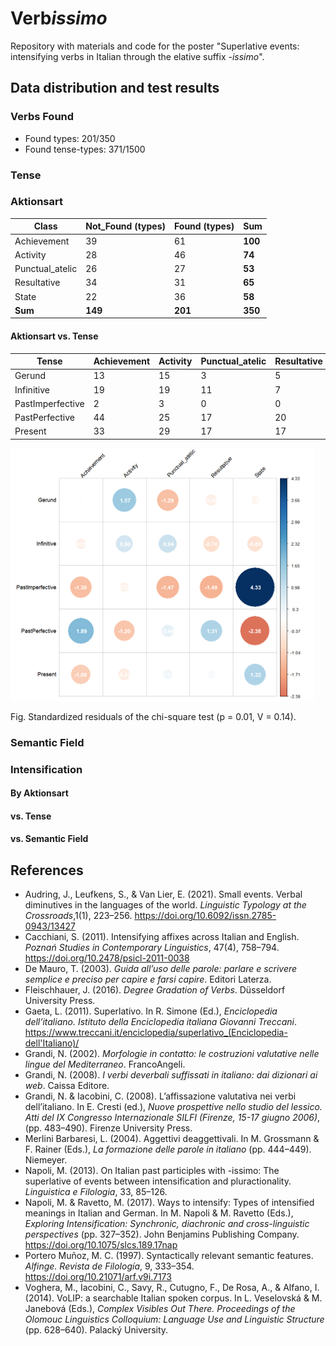 # Verb*issimo*

Repository with materials and code for the poster "Superlative events: intensifying verbs in Italian through the elative suffix -*issimo*".

## Data distribution and test results

### Verbs Found
* Found types: 201/350
* Found tense-types: 371/1500

### Tense

### Aktionsart

| Class | Not_Found (types) | Found (types)| **Sum**|
|-------|-------------------|--------------|--------|
| Achievement | 39 | 61 | **100** |
| Activity | 28 | 46 | **74** |
| Punctual_atelic | 26 | 27 | **53** |
| Resultative | 34 | 31 | **65** |
| State | 22 | 36 | **58** |
| **Sum** | **149** | **201** | **350** |

#### Aktionsart vs. Tense
|Tense   | Achievement |	Activity | 	Punctual_atelic |	Resultative |	State |
|--------|-------------|-----------|------------------|-------------|-------|
| Gerund | 13 | 15 | 3 | 5 | 8 |
| Infinitive | 19 | 19 | 11 | 7 | 11 |
| PastImperfective | 2 | 3 | 0 | 0 | 9 |
| PastPerfective | 44 | 25 | 17 | 20 | 15 |
| Present | 33 | 29 | 17 | 17 | 29 |

![alt_text](Pictures/TensevsAkt.png)

Fig. Standardized residuals of the chi-square test (p = 0.01, V = 0.14).

### Semantic Field

### Intensification

#### By Aktionsart

#### vs. Tense

#### vs. Semantic Field




## References

* Audring, J., Leufkens, S., & Van Lier, E. (2021). Small events. Verbal diminutives in the languages of the world. *Linguistic Typology at the Crossroads*,1(1), 223–256. https://doi.org/10.6092/issn.2785-0943/13427
* Cacchiani, S. (2011). Intensifying affixes across Italian and English. *Poznań Studies in Contemporary Linguistics*, 47(4), 758–794. https://doi.org/10.2478/psicl-2011-0038
* De Mauro, T. (2003). *Guida all’uso delle parole: parlare e scrivere semplice e preciso per capire e farsi capire*. Editori Laterza.
* Fleischhauer, J. (2016). *Degree Gradation of Verbs*. Düsseldorf University Press.
* Gaeta, L. (2011). Superlativo. In R. Simone (Ed.), *Enciclopedia dell’italiano. Istituto della Enciclopedia italiana Giovanni Treccani*. https://www.treccani.it/enciclopedia/superlativo_(Enciclopedia-dell'Italiano)/
* Grandi, N. (2002). *Morfologie in contatto: le costruzioni valutative nelle lingue del Mediterraneo*. FrancoAngeli.
* Grandi, N. (2008). *I verbi deverbali suffissati in italiano: dai dizionari ai web*. Caissa Editore.
* Grandi, N. & Iacobini, C. (2008). L’affissazione valutativa nei verbi dell’italiano. In E. Cresti (ed.), *Nuove prospettive nello studio del lessico. Atti del IX Congresso Internazionale SILFI (Firenze, 15-17 giugno 2006)*, (pp. 483–490). Firenze University Press.
* Merlini Barbaresi, L. (2004). Aggettivi deaggettivali. In M. Grossmann & F. Rainer (Eds.), *La formazione delle parole in italiano* (pp. 444–449). Niemeyer.
* Napoli, M. (2013). On Italian past participles with -issimo: The superlative of events between intensification and pluractionality. *Linguistica e Filologia*, 33, 85–126.
* Napoli, M. & Ravetto, M. (2017). Ways to intensify: Types of intensified meanings in Italian and German. In M. Napoli & M. Ravetto (Eds.), *Exploring Intensification: Synchronic, diachronic and cross-linguistic perspectives* (pp. 327–352). John Benjamins Publishing Company. https://doi.org/10.1075/slcs.189.17nap
* Portero Muñoz, M. C. (1997). Syntactically relevant semantic features. *Alfinge. Revista de Filología*, 9, 333–354. https://doi.org/10.21071/arf.v9i.7173
* Voghera, M., Iacobini, C., Savy, R., Cutugno, F., De Rosa, A., & Alfano, I. (2014). VoLIP: a searchable Italian spoken corpus. In L. Veselovská & M. Janebová (Eds.), *Complex Visibles Out There. Proceedings of the Olomouc Linguistics Colloquium: Language Use and Linguistic Structure* (pp. 628–640). Palacký University.
